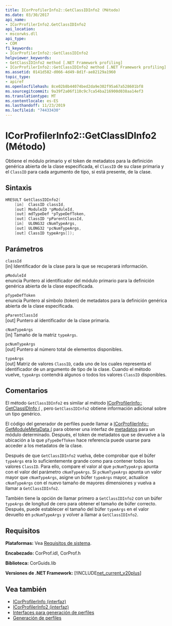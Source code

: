 ```yaml
---
title: ICorProfilerInfo2::GetClassIDInfo2 (Método)
ms.date: 03/30/2017
api_name:
- ICorProfilerInfo2.GetClassIDInfo2
api_location:
- mscorwks.dll
api_type:
- COM
f1_keywords:
- ICorProfilerInfo2::GetClassIDInfo2
helpviewer_keywords:
- GetClassIDInfo2 method [.NET Framework profiling]
- ICorProfilerInfo2::GetClassIDInfo2 method [.NET Framework profiling]
ms.assetid: 0141d582-d066-4d49-8d1f-ae82129a1960
topic_type:
- apiref
ms.openlocfilehash: 8ce02b8b44074bed2da9e302f95a67a528601bf8
ms.sourcegitcommit: 9a39f2a06f110c9c7ca54ba216900d038aa14ef3
ms.translationtype: MT
ms.contentlocale: es-ES
ms.lasthandoff: 11/23/2019
ms.locfileid: "74433430"
---
```

# <a name="icorprofilerinfo2getclassidinfo2-method"></a>ICorProfilerInfo2::GetClassIDInfo2 (Método)
Obtiene el módulo primario y el token de metadatos para la definición genérica abierta de la clase especificada, el `ClassID` de su clase primaria y el `ClassID` para cada argumento de tipo, si está presente, de la clase.  
  
## <a name="syntax"></a>Sintaxis  
  
```cpp  
HRESULT GetClassIDInfo2(  
    [in]  ClassID classId,  
    [out] ModuleID *pModuleId,  
    [out] mdTypeDef *pTypeDefToken,  
    [out] ClassID *pParentClassId,  
    [in]  ULONG32 cNumTypeArgs,  
    [out] ULONG32 *pcNumTypeArgs,  
    [out] ClassID typeArgs[]);  
```  
  
## <a name="parameters"></a>Parámetros  
 `classId`  
 [in] Identificador de la clase para la que se recuperará información.  
  
 `pModuleId`  
 enuncia Puntero al identificador del módulo primario para la definición genérica abierta de la clase especificada.  
  
 `pTypeDefToken`  
 enuncia Puntero al símbolo (token) de metadatos para la definición genérica abierta de la clase especificada.  
  
 `pParentClassId`  
 [out] Puntero al identificador de la clase primaria.  
  
 `cNumTypeArgs`  
 [in] Tamaño de la matriz `typeArgs`.  
  
 `pcNumTypeArgs`  
 [out] Puntero al número total de elementos disponibles.  
  
 `typeArgs`  
 [out] Matriz de valores `ClassID`, cada uno de los cuales representa el identificador de un argumento de tipo de la clase. Cuando el método vuelve, `typeArgs` contendrá algunos o todos los valores `ClassID` disponibles.  
  
## <a name="remarks"></a>Comentarios  
 El método `GetClassIDInfo2` es similar al método [ICorProfilerInfo:: GetClassIDInfo (](../../../../docs/framework/unmanaged-api/profiling/icorprofilerinfo-getclassidinfo-method.md) , pero `GetClassIDInfo2` obtiene información adicional sobre un tipo genérico.  
  
 El código del generador de perfiles puede llamar a [ICorProfilerInfo:: GetModuleMetaData (](../../../../docs/framework/unmanaged-api/profiling/icorprofilerinfo-getmodulemetadata-method.md) para obtener una interfaz de [metadatos](../../../../docs/framework/unmanaged-api/metadata/index.md) para un módulo determinado. Después, el token de metadatos que se devuelve a la ubicación a la que `pTypeDefToken` hace referencia puede usarse para acceder a los metadatos de la clase.  
  
 Después de que `GetClassIDInfo2` vuelva, debe comprobar que el búfer `typeArgs` era lo suficientemente grande como para contener todos los valores `ClassID`. Para ello, compare el valor al que `pcNumTypeArgs` apunta con el valor del parámetro `cNumTypeArgs`. Si `pcNumTypeArgs` apunta un valor mayor que `cNumTypeArgs`, asigne un búfer `typeArgs` mayor, actualice `cNumTypeArgs` con el nuevo tamaño de mayores dimensiones y vuelva a llamar a `GetClassIDInfo2`.  
  
 También tiene la opción de llamar primero a `GetClassIDInfo2` con un búfer `typeArgs` de longitud de cero para obtener el tamaño de búfer correcto. Después, puede establecer el tamaño del búfer `typeArgs` en el valor devuelto en `pcNumTypeArgs` y volver a llamar a `GetClassIDInfo2`.  
  
## <a name="requirements"></a>Requisitos  
 **Plataformas:** Vea [Requisitos de sistema](../../../../docs/framework/get-started/system-requirements.md).  
  
 **Encabezado:** CorProf.idl, CorProf.h  
  
 **Biblioteca:** CorGuids.lib  
  
 **Versiones de .NET Framework:** [!INCLUDE[net_current_v20plus](../../../../includes/net-current-v20plus-md.md)]  
  
## <a name="see-also"></a>Vea también

- [ICorProfilerInfo (interfaz)](../../../../docs/framework/unmanaged-api/profiling/icorprofilerinfo-interface.md)
- [ICorProfilerInfo2 (interfaz)](../../../../docs/framework/unmanaged-api/profiling/icorprofilerinfo2-interface.md)
- [Interfaces para generación de perfiles](../../../../docs/framework/unmanaged-api/profiling/profiling-interfaces.md)
- [Generación de perfiles](../../../../docs/framework/unmanaged-api/profiling/index.md)

